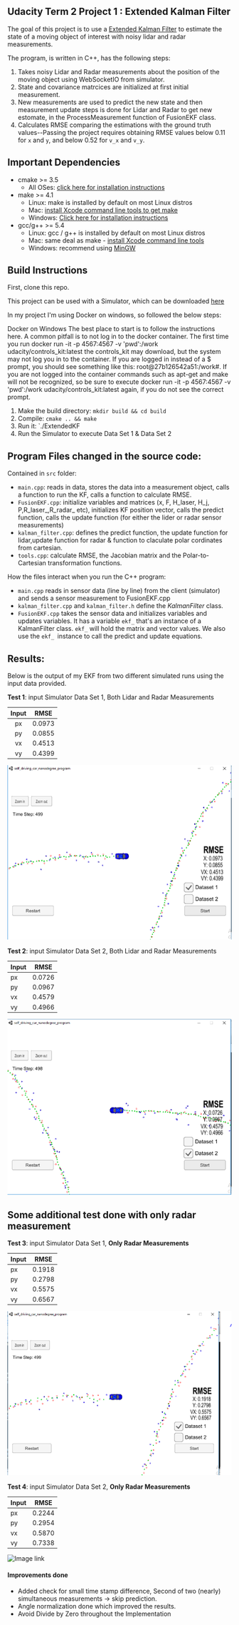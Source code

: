 ## Udacity Term 2 Project 1 : Extended Kalman Filter

[//]: # (Image References)

[image1]:  ./img/Capture_FusionLidar&radarDataSet1.PNG "Test1"
[image2]:  ./img/Capture_FusionLidar&radarDataSet2.png "Test2"
[image3]:  ./img/Capture_OnlyRadarData1.png "Test3"
[image4]:  ./img/Capture_OnlyRadarData2.png "Test4"



The goal of this project is to use a [Extended Kalman Filter](https://en.wikipedia.org/wiki/Extended_Kalman_filter) to estimate the state of a moving object of interest with noisy lidar and radar measurements.

The program, is written in C++, has the following steps:
1. Takes noisy Lidar and Radar measurements about the position of the moving object using WebSocketIO from simulator.
2. State and covariance matrcices are initialized at first initial measurement.
3. New measurements are used to predict the new state and then measurement update steps is done for Lidar and Radar to get new estomate,
   in the ProcessMeasurement function of FusionEKF class.
4. Calculates RMSE comparing the estimations with the ground truth values--Passing the project requires obtaining RMSE values below 0.11 for `x` and `y`, and below 0.52 for `v_x` and `v_y`.

## Important Dependencies

* cmake >= 3.5
  * All OSes: [click here for installation instructions](https://cmake.org/install/)
* make >= 4.1
  * Linux: make is installed by default on most Linux distros
  * Mac: [install Xcode command line tools to get make](https://developer.apple.com/xcode/features/)
  * Windows: [Click here for installation instructions](http://gnuwin32.sourceforge.net/packages/make.htm)
* gcc/g++ >= 5.4
  * Linux: gcc / g++ is installed by default on most Linux distros
  * Mac: same deal as make - [install Xcode command line tools](https://developer.apple.com/xcode/features/)
  * Windows: recommend using [MinGW](http://www.mingw.org/)

## Build Instructions

First, clone this repo.

This project can be used with a Simulator, which can be downloaded [here](https://github.com/udacity/self-driving-car-sim/releases)

In my project I'm using Docker on windows, so followed the below steps:

Docker on Windows
The best place to start is to follow the instructions here. A common pitfall is to not log in to the docker container. The first time you run docker run -it -p 4567:4567 -v 'pwd':/work udacity/controls_kit:latest the controls_kit may download, but the system may not log you in to the container. If you are logged in instead of a $ prompt, you should see something like this: root@27b126542a51:/work#. If you are not logged into the container commands such as apt-get and make will not be recognized, so be sure to execute docker run -it -p 4567:4567 -v 'pwd':/work udacity/controls_kit:latest again, if you do not see the correct prompt.


1. Make the build directory: `mkdir build && cd build`
2. Compile: `cmake .. && make`
3. Run it: `./ExtendedKF
4. Run the Simulator to execute Data Set 1 & Data Set 2

## Program Files changed in the source code:
Contained in `src` folder:
* `main.cpp`: reads in data, stores the data into a measurement object, calls a function to run the KF, calls a function to calculate RMSE.
* `FusionEKF.cpp`: initialize variables and matrices (x, F, H_laser, H_j, P,R_laser_,R_radar_ etc), initializes KF position vector, calls the predict function, calls the update function (for either the lider or radar sensor measurements)
* `kalman_filter.cpp`: defines the predict function, the update function for lidar,update function for radar & function to claculate polar cordinates from cartesian.
* `tools.cpp`: calculate RMSE, the Jacobian matrix and the Polar-to-Cartesian transformation functions.

How the files interact when you run the C++ program:
* `main.cpp` reads in sensor data (line by line) from the client (simulator) and sends a sensor measurement to FusionEKF.cpp
* `kalman_filter.cpp` and `kalman_filter.h` define the *KalmanFilter* class.
* `FusionEKF.cpp` takes the sensor data and initializes variables and updates variables. It has a variable `ekf_` that's an instance of a KalmanFilter class. `ekf_` will hold the matrix and vector values. We also use the `ekf_ `instance to call the predict and update equations.

## Results:
Below is the output of my EKF from two different simulated runs using the input data provided.

**Test 1**: input Simulator Data Set 1, Both Lidar and Radar Measurements

| Input |   RMSE  |
|:-----:|:-------:|
|  px   | 0.0973  |
|  py   | 0.0855  |
|  vx   | 0.4513  |
|  vy   | 0.4399  |

![Image link](https://github.com/sidharth240887/CARND-Term2-Project1/blob/master/img/Capture_FusionLidar%26radarDataSet1.PNG)

**Test 2**: input  Simulator Data Set 2, Both Lidar and Radar Measurements

| Input |   RMSE  |
| ----- | ------- |
|  px   | 0.0726  |
|  py   | 0.0967  |
|  vx   | 0.4579  |
|  vy   | 0.4966  |

![Image link](https://github.com/sidharth240887/CARND-Term2-Project1/blob/master/img/Capture_FusionLidar%26radarDataSet2.PNG)


## Some additional test done with only radar measurement

**Test 3**: input  Simulator Data Set 1, **Only Radar Measurements**

| Input |   RMSE  |
| ----- | ------- |
|  px   | 0.1918  |
|  py   | 0.2798  |
|  vx   | 0.5575  |
|  vy   | 0.6567  |

![Image link](https://github.com/sidharth240887/CARND-Term2-Project1/blob/master/img/Capture_OnlyRadarData1.PNG)


**Test 4**: input  Simulator Data Set 2, **Only Radar Measurements**

| Input |   RMSE  |
| ----- | ------- |
|  px   | 0.2244  |
|  py   | 0.2954  |
|  vx   | 0.5870  |
|  vy   | 0.7338  |

![Image link](https://github.com/sidharth240887/CARND-Term2-Project1/blob/master/img/Capture_OnlyRadarData2.PNG)


#### Improvements done 

- Added check for small time stamp difference,  Second of two (nearly) simultaneous measurements -> skip prediction.
- Angle normalization done which improved the results.
- Avoid Divide by Zero throughout the Implementation
